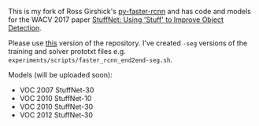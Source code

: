 This is my fork of Ross Girshick's [py-faster-rcnn](https://github.com/rbgirshick/py-faster-rcnn) and has code and models for the WACV 2017 paper [StuffNet: Using 'Stuff' to Improve Object Detection](https://arxiv.org/abs/1610.05861).

Please use [this](https://github.com/samarth-robo/py-faster-rcnn/tree/d26d1e386ec185d22707d06f9f5c8e47a255bc9a) version of the repository. I've created `-seg` versions of the training and solver prototxt files e.g. `experiments/scripts/faster_rcnn_end2end-seg.sh`.

Models (will be uploaded soon):
- VOC 2007 StuffNet-30
- VOC 2010 StuffNet-10
- VOC 2010 StuffNet-30
- VOC 2012 StuffNet-30
